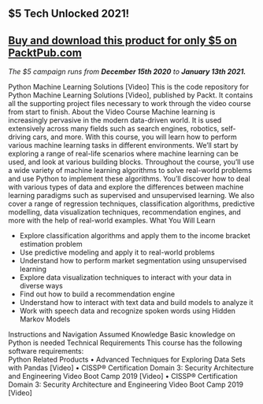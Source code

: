 ## $5 Tech Unlocked 2021!
[Buy and download this product for only $5 on PacktPub.com](https://www.packtpub.com/)
-----
*The $5 campaign         runs from __December 15th 2020__ to __January 13th 2021.__*

Python Machine Learning Solutions [Video]
This is the code repository for Python Machine Learning Solutions [Video], published by Packt. It contains all the supporting project files necessary to work through the video course from start to finish.
About the Video Course
Machine learning is increasingly pervasive in the modern data-driven world. It is used extensively across many fields such as search engines, robotics, self-driving cars, and more.
With this course, you will learn how to perform various machine learning tasks in different environments. We’ll start by exploring a range of real-life scenarios where machine learning can be used, and look at various building blocks. Throughout the course, you’ll use a wide variety of machine learning algorithms to solve real-world problems and use Python to implement these algorithms.
You’ll discover how to deal with various types of data and explore the differences between machine learning paradigms such as supervised and unsupervised learning. We also cover a range of regression techniques, classification algorithms, predictive modelling, data visualization techniques, recommendation engines, and more with the help of real-world examples.
What You Will Learn
<DIV class=book-info-will-learn-text> <UL> <LI> Explore classification algorithms and apply them to the income bracket estimation problem<LI> Use predictive modeling and apply it to real-world problems<LI> Understand how to perform market segmentation using unsupervised learning<LI> Explore data visualization techniques to interact with your data in diverse ways <LI> Find out how to build a recommendation engine <LI> Understand how to interact with text data and build models to analyze it<LI>Work with speech data and recognize spoken words using Hidden Markov Models</LI></UL></DIV>
Instructions and Navigation
Assumed Knowledge
Basic knowledge on Python is needed
Technical Requirements
This course has the following software requirements:<br/> Python
Related Products
•	Advanced Techniques for Exploring Data Sets with Pandas [Video]
•	CISSP®️ Certification Domain 3: Security Architecture and Engineering Video Boot Camp 2019 [Video]
•	CISSP®️ Certification Domain 3: Security Architecture and Engineering Video Boot Camp 2019 [Video]

